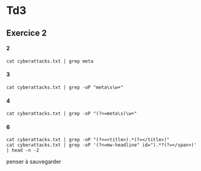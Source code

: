# Td3
## Exercice 2
#### 2
```
cat cyberattacks.txt | grep meta
```
#### 3
```
cat cyberattacks.txt | grep -oP "meta\s\w+"
```
#### 4
```
cat cyberattacks.txt | grep -oP "(?<=meta\s)\w+"
```
#### 6 
```
cat cyberattacks.txt | grep -oP "(?<=<title>).*(?=</title>)"
cat cyberattacks.txt | grep -oP '(?<=mw-headline" id=").*?(?=</span>)' | head -n -2
```

penser à sauvegarder
